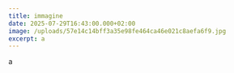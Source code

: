 ```yaml
---
title: immagine
date: 2025-07-29T16:43:00.000+02:00
image: /uploads/57e14c14bff3a35e98fe464ca46e021c8aefa6f9.jpg
excerpt: a
---
```

a
